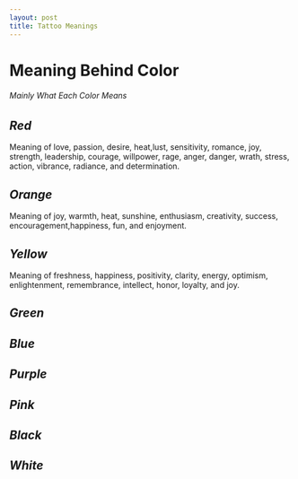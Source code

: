 ```yaml
---
layout: post
title: Tattoo Meanings 
---
```


# Meaning Behind Color 
###### Mainly What Each Color Means


## *Red*
Meaning of  love, passion, desire, heat,lust, sensitivity, romance, joy, strength, leadership, courage, willpower, rage, anger, danger, wrath, stress, action, vibrance, radiance, and determination.

## *Orange*
 Meaning of joy, warmth, heat, sunshine, enthusiasm, creativity, success, encouragement,happiness, fun, and enjoyment.

## *Yellow*

 Meaning of freshness, happiness, positivity, clarity, energy, optimism, enlightenment, remembrance, intellect, honor, loyalty, and joy. 
 
## *Green* 




## *Blue*


## *Purple*

## *Pink*
## *Black*
## *White*


